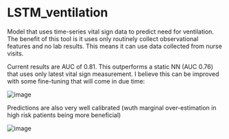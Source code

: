 # LSTM_ventilation
Model that uses time-series vital sign data to predict need for ventilation. The benefit of this tool is it uses only routinely collect observational features and no lab results. This means it can use data collected from nurse visits.

Current results are AUC of 0.81. This outperforms a static NN (AUC 0.76) that uses only latest vital sign measurement. I believe this can be improved with some fine-tuning that will come in due time:

![image](https://user-images.githubusercontent.com/43360672/169157085-037429fd-dc80-4739-8ac5-73b9170cf7cc.png)

Predictions are also very well calibrated (wuth marginal over-estimation in high risk patients being more beneficial)

![image](https://user-images.githubusercontent.com/43360672/169157230-fb9d3961-bcc4-4bd8-815f-7c5e0681a162.png)



